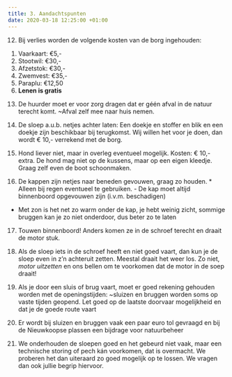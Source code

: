 ```yaml
---
title: 3. Aandachtspunten
date: 2020-03-18 12:25:00 +01:00
---
```


12) Bij verlies worden de volgende kosten van de borg ingehouden:
1. Vaarkaart: €5,-
2. Stootwil: €30,-
3. Afzetstok: €30,-
4. Zwemvest: €35,-
5. Paraplu: €12,50
6. **Lenen is gratis**

13) De huurder moet er voor zorg dragen dat er géén afval in de natuur terecht komt.  ~Afval zelf mee naar huis nemen.

14) De sloep a.u.b. netjes achter laten: Een doekje en stoffer en blik en een doekje zijn beschikbaar bij terugkomst.  Wij willen het voor je doen,  dan wordt € 10,- verrekend met de borg.

15) Hond liever niet, maar in overleg eventueel mogelijk. Kosten: € 10,- extra. De hond mag niet op de kussens, maar op een eigen kleedje. Graag zelf even de boot schoonmaken.

16) De kappen zijn netjes naar beneden gevouwen, graag zo houden.  * Alleen bij regen eventueel te gebruiken. - De kap moet altijd binnenboord opgevouwen zijn (i.v.m. beschadigen)

 *  Met zon is het net zo warm onder de kap,  je hebt weinig zicht,  sommige bruggen kan je zo niet onderdoor, dus beter zo te laten

17) Touwen binnenboord! Anders komen ze in de schroef terecht en draait de motor stuk.

18) Als de sloep iets in de schroef heeft en niet goed vaart, dan kun je de sloep even in z’n achteruit zetten. Meestal draait het weer los. Zo niet, *motor uitzetten* en ons bellen om te voorkomen dat de motor in de soep draait!

19) Als je door een sluis of brug vaart, moet er goed rekening gehouden worden met de openingstijden:   ~sluizen en bruggen worden soms op vaste tijden geopend. Let goed op de laatste doorvaar mogelijkheid en dat je de goede route vaart

20) Er wordt  bij sluizen en bruggen vaak een paar euro tol gevraagd en bij de Nieuwkoopse plassen een bijdrage voor natuurbeheer

21) We onderhouden de sloepen goed en het gebeurd niet vaak, maar een technische storing of pech kán voorkomen, dat is overmacht. We proberen het dan uiteraard zo goed mogelijk op te lossen. We vragen dan ook jullie begrip hiervoor.
